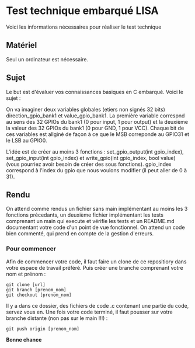 # Test technique embarqué LISA

Voici les informations nécessaires pour réaliser le test technique

## Matériel

Seul un ordinateur est nécessaire.

## Sujet

Le but est d'évaluer vos connaissances basiques en C embarqué. Voici le sujet :

On va imaginer deux variables globales (etiers non signés 32 bits) direction_gpio_bank1 et value_gpio_bank1. La première variable correspnd au sens des 32 GPIOs du bank1 (0 pour input, 1 pour output) et la deuxième la valeur des 32 GPIOs du bank1 (0 pour GND, 1 pour VCC). Chaque bit de ces variables est allginé de façon à ce que le MSB correponde au GPIO31 et le LSB au GPIO0.

L'idée est de créer au moins 3 fonctions : set_gpio_output(int gpio_index), set_gpio_input(int gpio_index) et write_gpio(int gpio_index, bool value)  (vous pourriez avoir besoin de créer des sous fonctions). gpio_index correspond à l'index du gpio que nous voulons modifier (il peut aller de 0 à 31).

## Rendu

On attend comme rendus un fichier sans main implémentant au moins les 3 fonctions précedants, un deuxième fichier implémentant les tests comprenant un main qui execute et vérifie les tests et un README.md documentant votre code d'un point de vue fonctionnel. On attend un code bien commenté, qui prend en compte de la gestion d'erreurs.

### Pour commencer

Afin de commencer votre code, il faut faire un clone de ce repositiory dans votre espace de travail préféré. Puis créer une branche comprenant votre nom et prénom :

```
git clone [url]
git branch [prenom_nom]
git checkout [prenom_nom]
```

Il y a dans ce dossier, des fichiers de code .c contenant une partie du code, servez vous en.
Une fois votre code terminé, il faut pousser sur votre branche distante (non pas sur le main !!!) :
```
git push origin [prenom_nom]
```
**Bonne chance**

